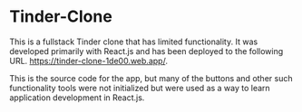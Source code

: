 # Tinder-Clone
This is a fullstack Tinder clone that has limited functionality. It was developed primarily with React.js and has been deployed to the following URL.
https://tinder-clone-1de00.web.app/.

This is the source code for the app, but many of the buttons and other such functionality tools were not initialized but were used as a way to learn application development in React.js.
